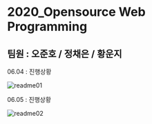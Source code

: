 # 2020_Opensource Web Programming
## 팀원 : 오준호 / 정채은 / 황운지

06.04 : 진행상황

![readme01](https://user-images.githubusercontent.com/50094387/83753176-c5b45a80-a6a4-11ea-9554-b282931c3a06.jpg)

06.05 : 진행상황

![readme02](https://user-images.githubusercontent.com/50094387/83866338-a54ad580-a762-11ea-88cc-66210f203195.jpg)
